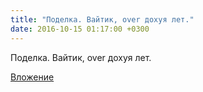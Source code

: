 ```yaml
---
title: "Поделка. Вайтик, over дохуя лет."
date: 2016-10-15 01:17:00 +0300
---
```


Поделка. Вайтик, over дохуя лет.

[Вложение](/assets/vk_photos/1/3VJybWhql08.jpg)
